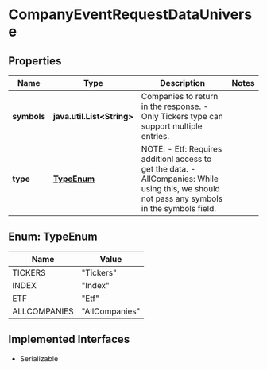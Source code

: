 

# CompanyEventRequestDataUniverse


## Properties

Name | Type | Description | Notes
------------ | ------------- | ------------- | -------------
**symbols** | **java.util.List&lt;String&gt;** | Companies to return in the response.   - Only Tickers type can support multiple entries.  | 
**type** | [**TypeEnum**](#TypeEnum) | NOTE:  - Etf: Requires additionl access to get the data.   - AllCompanies: While using this, we should not pass any symbols in the symbols field.  | 



## Enum: TypeEnum

Name | Value
---- | -----
TICKERS | &quot;Tickers&quot;
INDEX | &quot;Index&quot;
ETF | &quot;Etf&quot;
ALLCOMPANIES | &quot;AllCompanies&quot;


## Implemented Interfaces

* Serializable


